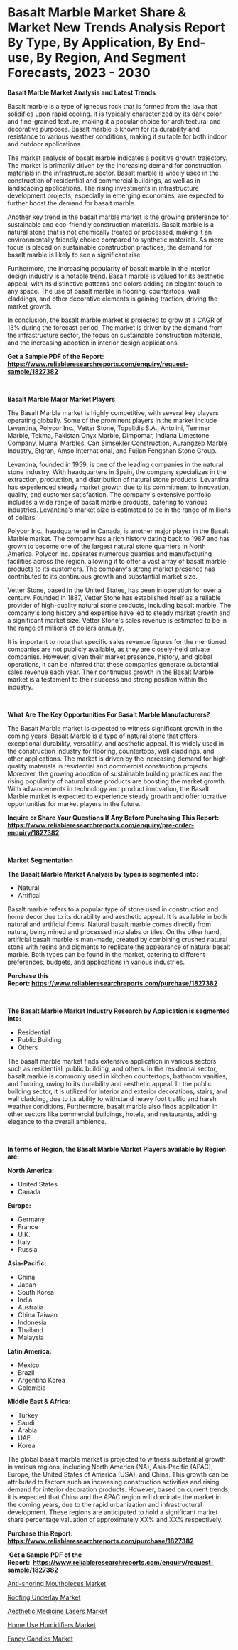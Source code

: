 <p><h1>Basalt Marble Market Share & Market New Trends Analysis Report By Type, By Application, By End-use, By Region, And Segment Forecasts, 2023 - 2030</h1></p><p><strong>Basalt Marble Market Analysis and Latest Trends</strong></p>
<p><p>Basalt marble is a type of igneous rock that is formed from the lava that solidifies upon rapid cooling. It is typically characterized by its dark color and fine-grained texture, making it a popular choice for architectural and decorative purposes. Basalt marble is known for its durability and resistance to various weather conditions, making it suitable for both indoor and outdoor applications.</p><p>The market analysis of basalt marble indicates a positive growth trajectory. The market is primarily driven by the increasing demand for construction materials in the infrastructure sector. Basalt marble is widely used in the construction of residential and commercial buildings, as well as in landscaping applications. The rising investments in infrastructure development projects, especially in emerging economies, are expected to further boost the demand for basalt marble.</p><p>Another key trend in the basalt marble market is the growing preference for sustainable and eco-friendly construction materials. Basalt marble is a natural stone that is not chemically treated or processed, making it an environmentally friendly choice compared to synthetic materials. As more focus is placed on sustainable construction practices, the demand for basalt marble is likely to see a significant rise.</p><p>Furthermore, the increasing popularity of basalt marble in the interior design industry is a notable trend. Basalt marble is valued for its aesthetic appeal, with its distinctive patterns and colors adding an elegant touch to any space. The use of basalt marble in flooring, countertops, wall claddings, and other decorative elements is gaining traction, driving the market growth.</p><p>In conclusion, the basalt marble market is projected to grow at a CAGR of 13% during the forecast period. The market is driven by the demand from the infrastructure sector, the focus on sustainable construction materials, and the increasing adoption in interior design applications.</p></p>
<p><strong>Get a Sample PDF of the Report:&nbsp; <a href="https://www.reliableresearchreports.com/enquiry/request-sample/1827382">https://www.reliableresearchreports.com/enquiry/request-sample/1827382</a></strong></p>
<p>&nbsp;</p>
<p><strong>Basalt Marble Major Market Players</strong></p>
<p><p>The Basalt Marble market is highly competitive, with several key players operating globally. Some of the prominent players in the market include Levantina, Polycor Inc., Vetter Stone, Topalidis S.A., Antolini, Temmer Marble, Tekma, Pakistan Onyx Marble, Dimpomar, Indiana Limestone Company, Mumal Marbles, Can Simsekler Construction, Aurangzeb Marble Industry, Etgran, Amso International, and Fujian Fengshan Stone Group.</p><p>Levantina, founded in 1959, is one of the leading companies in the natural stone industry. With headquarters in Spain, the company specializes in the extraction, production, and distribution of natural stone products. Levantina has experienced steady market growth due to its commitment to innovation, quality, and customer satisfaction. The company's extensive portfolio includes a wide range of basalt marble products, catering to various industries. Levantina's market size is estimated to be in the range of millions of dollars.</p><p>Polycor Inc., headquartered in Canada, is another major player in the Basalt Marble market. The company has a rich history dating back to 1987 and has grown to become one of the largest natural stone quarriers in North America. Polycor Inc. operates numerous quarries and manufacturing facilities across the region, allowing it to offer a vast array of basalt marble products to its customers. The company's strong market presence has contributed to its continuous growth and substantial market size.</p><p>Vetter Stone, based in the United States, has been in operation for over a century. Founded in 1887, Vetter Stone has established itself as a reliable provider of high-quality natural stone products, including basalt marble. The company's long history and expertise have led to steady market growth and a significant market size. Vetter Stone's sales revenue is estimated to be in the range of millions of dollars annually.</p><p>It is important to note that specific sales revenue figures for the mentioned companies are not publicly available, as they are closely-held private companies. However, given their market presence, history, and global operations, it can be inferred that these companies generate substantial sales revenue each year. Their continuous growth in the Basalt Marble market is a testament to their success and strong position within the industry.</p></p>
<p>&nbsp;</p>
<p><strong>What Are The Key Opportunities For Basalt Marble Manufacturers?</strong></p>
<p><p>The Basalt Marble market is expected to witness significant growth in the coming years. Basalt Marble is a type of natural stone that offers exceptional durability, versatility, and aesthetic appeal. It is widely used in the construction industry for flooring, countertops, wall claddings, and other applications. The market is driven by the increasing demand for high-quality materials in residential and commercial construction projects. Moreover, the growing adoption of sustainable building practices and the rising popularity of natural stone products are boosting the market growth. With advancements in technology and product innovation, the Basalt Marble market is expected to experience steady growth and offer lucrative opportunities for market players in the future.</p></p>
<p><strong>Inquire or Share Your Questions If Any Before Purchasing This Report: <a href="https://www.reliableresearchreports.com/enquiry/pre-order-enquiry/1827382">https://www.reliableresearchreports.com/enquiry/pre-order-enquiry/1827382</a></strong></p>
<p>&nbsp;</p>
<p><strong>Market Segmentation</strong></p>
<p><strong>The Basalt Marble Market Analysis by types is segmented into:</strong></p>
<p><ul><li>Natural</li><li>Artifical</li></ul></p>
<p><p>Basalt marble refers to a popular type of stone used in construction and home decor due to its durability and aesthetic appeal. It is available in both natural and artificial forms. Natural basalt marble comes directly from nature, being mined and processed into slabs or tiles. On the other hand, artificial basalt marble is man-made, created by combining crushed natural stone with resins and pigments to replicate the appearance of natural basalt marble. Both types can be found in the market, catering to different preferences, budgets, and applications in various industries.</p></p>
<p><strong>Purchase this Report:&nbsp;<a href="https://www.reliableresearchreports.com/purchase/1827382">https://www.reliableresearchreports.com/purchase/1827382</a></strong></p>
<p>&nbsp;</p>
<p><strong>The Basalt Marble Market Industry Research by Application is segmented into:</strong></p>
<p><ul><li>Residential</li><li>Public Building</li><li>Others</li></ul></p>
<p><p>The basalt marble market finds extensive application in various sectors such as residential, public building, and others. In the residential sector, basalt marble is commonly used in kitchen countertops, bathroom vanities, and flooring, owing to its durability and aesthetic appeal. In the public building sector, it is utilized for interior and exterior decorations, stairs, and wall cladding, due to its ability to withstand heavy foot traffic and harsh weather conditions. Furthermore, basalt marble also finds application in other sectors like commercial buildings, hotels, and restaurants, adding elegance to the overall ambience.</p></p>
<p>&nbsp;</p>
<p><strong>In terms of Region, the Basalt Marble Market Players available by Region are:</strong></p>
<p>
    <p> <strong> North America: </strong>
        <ul>
            <li>United States</li>
            <li>Canada</li>
        </ul>
        </p> 
    <p> <strong> Europe: </strong>
        <ul>
            <li>Germany</li>
            <li>France</li>
            <li>U.K.</li>
            <li>Italy</li>
            <li>Russia</li>
        </ul>
        </p> 
    <p> <strong> Asia-Pacific: </strong>
        <ul>
            <li>China</li>
            <li>Japan</li>
            <li>South Korea</li>
            <li>India</li>
            <li>Australia</li>
            <li>China Taiwan</li>
            <li>Indonesia</li>
            <li>Thailand</li>
            <li>Malaysia</li>
        </ul>
        </p> 
    <p> <strong> Latin America: </strong>
        <ul>
            <li>Mexico</li>
            <li>Brazil</li>
            <li>Argentina Korea</li>
            <li>Colombia</li>
        </ul>
        </p> 
    <p> <strong> Middle East & Africa: </strong>
        <ul>
            <li>Turkey</li>
            <li>Saudi</li>
            <li>Arabia</li>
            <li>UAE</li>
            <li>Korea</li>
        </ul>
    </p>
    </p>
<p><p>The global basalt marble market is projected to witness substantial growth in various regions, including North America (NA), Asia-Pacific (APAC), Europe, the United States of America (USA), and China. This growth can be attributed to factors such as increasing construction activities and rising demand for interior decoration products. However, based on current trends, it is expected that China and the APAC region will dominate the market in the coming years, due to the rapid urbanization and infrastructural development. These regions are anticipated to hold a significant market share percentage valuation of approximately XX% and XX% respectively.</p></p>
<p><strong>Purchase this Report: <a href="https://www.reliableresearchreports.com/purchase/1827382">https://www.reliableresearchreports.com/purchase/1827382</a></strong></p>
<p>&nbsp;<strong>Get a Sample PDF of the Report:&nbsp;&nbsp;<a href="https://www.reliableresearchreports.com/enquiry/request-sample/1827382">https://www.reliableresearchreports.com/enquiry/request-sample/1827382</a></strong></p>
<p><strong></strong></p>
<p><p><a href="https://issuu.com/reportprime-2/docs/anti-snoring-mouthpieces-market-size-2030.pptx">Anti-snoring Mouthpieces Market</a></p><p><a href="https://github.com/Chiragrp25/Market-Research-Report-List-2/blob/main/roofing-underlay-market.md">Roofing Underlay Market</a></p><p><a href="https://issuu.com/reportprime-2/docs/aesthetic-medicine-lasers-market-size-2030.pptx">Aesthetic Medicine Lasers Market</a></p><p><a href="https://issuu.com/reportprime-2/docs/home-use-humidifiers-market-size-2030.pptx">Home Use Humidifiers Market</a></p><p><a href="https://github.com/santosh758595/Market-Research-Report-List-2/blob/main/fancy-candles-market.md">Fancy Candles Market</a></p></p>